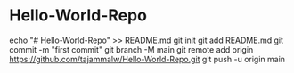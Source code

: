 # Hello-World-Repo
echo "# Hello-World-Repo" >> README.md
git init
git add README.md
git commit -m "first commit"
git branch -M main
git remote add origin https://github.com/tajammalw/Hello-World-Repo.git
git push -u origin main

